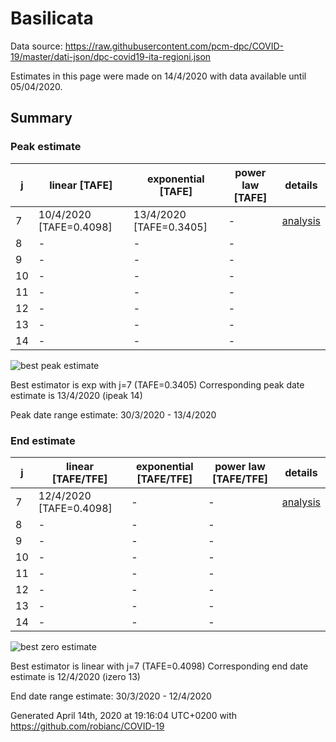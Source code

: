 # Basilicata


Data source: https://raw.githubusercontent.com/pcm-dpc/COVID-19/master/dati-json/dpc-covid19-ita-regioni.json

Estimates in this page were made on 14/4/2020 with data available until 05/04/2020.


## Summary 

### Peak estimate 
|j|linear [TAFE]|exponential [TAFE]|power law [TAFE]|details|
|---|----|-----------|---------|-------|
|7|10/4/2020 [TAFE=0.4098]|13/4/2020 [TAFE=0.3405]|-|[analysis](COVID-19_basilicata_j7_2020-04-05.md)|
|8|-|-|-||
|9|-|-|-||
|10|-|-|-||
|11|-|-|-||
|12|-|-|-||
|13|-|-|-||
|14|-|-|-||

![best peak estimate](COVID-19_basilicata_j7_2020-04-05.png)

Best estimator is exp with j=7 (TAFE=0.3405)
Corresponding peak date estimate is 13/4/2020 (ipeak 14)


Peak date range estimate: 30/3/2020 - 13/4/2020

### End estimate 
|j|linear [TAFE/TFE]|exponential [TAFE/TFE]|power law [TAFE/TFE]|details|
|---|----|-----------|---------|-------|
|7|12/4/2020 [TAFE=0.4098]|-|-|[analysis](COVID-19_basilicata_j7_2020-04-05.md)|
|8|-|-|-||
|9|-|-|-||
|10|-|-|-||
|11|-|-|-||
|12|-|-|-||
|13|-|-|-||
|14|-|-|-||

![best zero estimate](COVID-19_basilicata_j7_2020-04-05.png)

Best estimator is linear with j=7 (TAFE=0.4098)
Corresponding end date estimate is 12/4/2020 (izero 13)


End date range estimate: 30/3/2020 - 12/4/2020

Generated April 14th, 2020 at 19:16:04 UTC+0200 with https://github.com/robianc/COVID-19
